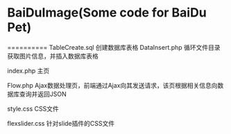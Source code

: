 BaiDuImage(Some code for BaiDu Pet)
==========



==========
TableCreate.sql 创建数据库表格
DataInsert.php  循环文件目录获取图片信息，并插入数据库表格

index.php  主页

Flow.php   Ajax数据处理页，前端通过Ajax向其发送请求，该页根据相关信息向数据库查询并返回JSON

style.css  CSS文件

flexslider.css 针对slide插件的CSS文件
